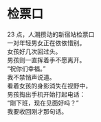 # 检票口

23 点，人潮攒动的新宿站检票口\
一对年轻男女正在依依惜别。\
女孩好几次回过头。\
男孩则一直挥着手不愿离开。\
“祝你们幸福。”\
我不禁悄声说道。\
看着女孩的身影消失在视野中，\
男孩掏出手机开始打起电话：\
“刚下班，现在见面好吗？”\
我要收回刚才那句话。


















